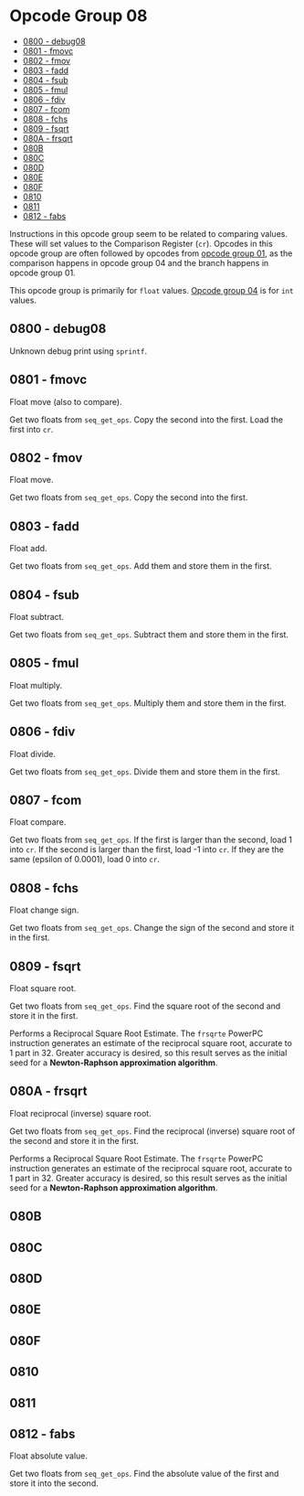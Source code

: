 # Opcode Group 08

- [0800 - debug08](#0800---debug08)
- [0801 - fmovc](#0801---fmovc)
- [0802 - fmov](#0802---fmov)
- [0803 - fadd](#0803---fadd)
- [0804 - fsub](#0804---fsub)
- [0805 - fmul](#0805---fmul)
- [0806 - fdiv](#0806---fdiv)
- [0807 - fcom](#0807---fcom)
- [0808 - fchs](#0808---fchs)
- [0809 - fsqrt](#0809---fsqrt)
- [080A - frsqrt](#080A---frsqrt])
- [080B](#080B)
- [080C](#080C)
- [080D](#080D)
- [080E](#080E)
- [080F](#080F)
- [0810](#0810)
- [0811](#0811)
- [0812 - fabs](#0812---fabs)

Instructions in this opcode group seem to be related to comparing values. These will set values to the Comparison Register (`cr`). Opcodes in this opcode group are often followed by opcodes from [opcode group 01](01.md), as the comparison happens in opcode group 04 and the branch happens in opcode group 01.

This opcode group is primarily for `float` values. [Opcode group 04](04.md) is for `int` values.

## 0800 - debug08

Unknown debug print using `sprintf`.

## 0801 - fmovc

Float move (also to compare).

Get two floats from `seq_get_ops`. Copy the second into the first. Load the first into `cr`.

## 0802 - fmov

Float move.

Get two floats from `seq_get_ops`. Copy the second into the first.

## 0803 - fadd

Float add.

Get two floats from `seq_get_ops`. Add them and store them in the first.

## 0804 - fsub

Float subtract.

Get two floats from `seq_get_ops`. Subtract them and store them in the first.

## 0805 - fmul

Float multiply.

Get two floats from `seq_get_ops`. Multiply them and store them in the first.

## 0806 - fdiv

Float divide.

Get two floats from `seq_get_ops`. Divide them and store them in the first.

## 0807 - fcom

Float compare.

Get two floats from `seq_get_ops`. If the first is larger than the second, load 1 into `cr`. If the second is larger than the first, load -1 into `cr`. If they are the same (epsilon of 0.0001), load 0 into `cr`.

## 0808 - fchs

Float change sign.

Get two floats from `seq_get_ops`. Change the sign of the second and store it in the first.

## 0809 - fsqrt

Float square root.

Get two floats from `seq_get_ops`. Find the square root of the second and store it in the first.

Performs a Reciprocal Square Root Estimate. The `frsqrte` PowerPC instruction generates an estimate of the reciprocal square root, accurate to 1 part in 32. Greater accuracy is desired, so this result serves  as  the  initial  seed  for  a  **Newton-Raphson approximation algorithm**.

## 080A - frsqrt

Float reciprocal (inverse) square root.

Get two floats from `seq_get_ops`. Find the reciprocal (inverse) square root of the second and store it in the first.

Performs a Reciprocal Square Root Estimate. The `frsqrte` PowerPC instruction generates an estimate of the reciprocal square root, accurate to 1 part in 32. Greater accuracy is desired, so this result serves  as  the  initial  seed  for  a  **Newton-Raphson approximation algorithm**.

## 080B

## 080C

## 080D

## 080E

## 080F

## 0810

## 0811

## 0812 - fabs

Float absolute value.

Get two floats from `seq_get_ops`. Find the absolute value of the first and store it into the second.
